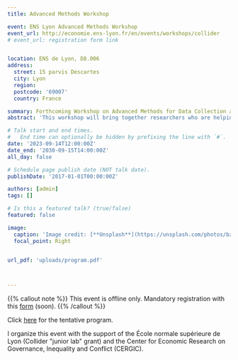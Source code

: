 ```yaml
---
title: Advanced Methods Workshop

event: ENS Lyon Advanced Methods Workshop
event_url: http://economie.ens-lyon.fr/en/events/workshops/collider
# event_url: registration form link


location: ENS de Lyon, D8.006
address:
  street: 15 parvis Descartes
  city: Lyon
  region:
  postcode: '69007'
  country: France

summary: Forthcoming Workshop on Advanced Methods for Data Collection and Use. More to come!
abstract: 'This workshop will bring together researchers who are helping to push the research frontiers in the collection and use of data using advanced methods in a range of social science fields. The first session focuses on spatial data (including remote sensing and map recognition) and the second session covers various aspects of tabular data (including OCR/HTR and  table recognition).'

# Talk start and end times.
#   End time can optionally be hidden by prefixing the line with `#`.
date: '2023-09-14T12:00:00Z'
date_end: '2030-09-15T14:00:00Z'
all_day: false

# Schedule page publish date (NOT talk date).
publishDate: '2017-01-01T00:00:00Z'

authors: [admin]
tags: []

# Is this a featured talk? (true/false)
featured: false

image:
  caption: 'Image credit: [**Unsplash**](https://unsplash.com/photos/bzdhc5b3Bxs)'
  focal_point: Right


url_pdf: 'uploads/program.pdf'



---
```


{{% callout note %}}
This event is offline only. Mandatory registration with this [form]() (soon).
{{% /callout %}}

Click [here](uploads/program.pdf) for the tentative program.

I organize this event with the support of the École normale supérieure de Lyon (Collider "junior lab" grant) and the Center for Economic Research on Governance, Inequality and Conflict (CERGIC).


